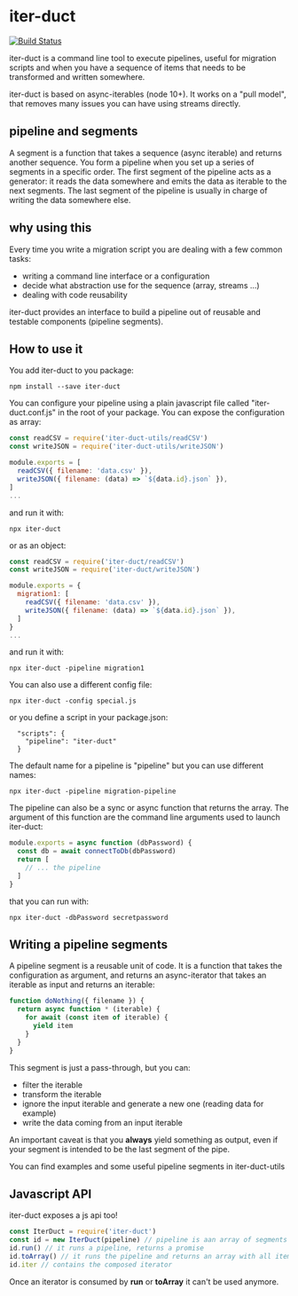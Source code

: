 iter-duct
=========
[![Build Status](https://travis-ci.org/tes/iter-duct.svg?branch=master)](https://travis-ci.org/tes/iter-duct)

iter-duct is a command line tool to execute pipelines, useful for migration scripts and when you have a sequence of items that needs to be transformed and written somewhere.

iter-duct is based on async-iterables (node 10+). It works on a "pull model", that removes many issues you can have using streams directly.

pipeline and segments
---------------------
A segment is a function that takes a sequence (async iterable) and returns another sequence. You form a pipeline when you set up a series of segments in a specific order.
The first segment of the pipeline acts as a generator: it reads the data somewhere and emits the data as iterable to the next segments.
The last segment of the pipeline is usually in charge of writing the data somewhere else.

why using this
--------------
Every time you write a migration script you are dealing with a few common tasks:

* writing a command line interface or a configuration
* decide what abstraction use for the sequence (array, streams ...)
* dealing with code reusability

iter-duct provides an interface to build a pipeline out of reusable and testable components (pipeline segments).

How to use it
-------------
You add iter-duct to you package:
```
npm install --save iter-duct
```
You can configure your pipeline using a plain javascript file called "iter-duct.conf.js" in the root of your package. You can expose the configuration as array:
```js
const readCSV = require('iter-duct-utils/readCSV')
const writeJSON = require('iter-duct-utils/writeJSON')

module.exports = [
  readCSV({ filename: 'data.csv' }),
  writeJSON({ filename: (data) => `${data.id}.json` }),
]
...
```
and run it with:
```
npx iter-duct
```
or as an object:
```js
const readCSV = require('iter-duct/readCSV')
const writeJSON = require('iter-duct/writeJSON')

module.exports = {  
  migration1: [
    readCSV({ filename: 'data.csv' }),
    writeJSON({ filename: (data) => `${data.id}.json` }),
  ]
}
...
```
and run it with:
```
npx iter-duct -pipeline migration1
```
You can also use a different config file:
```
npx iter-duct -config special.js
```
or you define a script in your package.json:
```
  "scripts": {
    "pipeline": "iter-duct"
  }
```
The default name for a pipeline is "pipeline" but you can use different names:
```
npx iter-duct -pipeline migration-pipeline
```
The pipeline can also be a sync or async function that returns the array. The argument of this function are the command line arguments used to launch iter-duct:
```js
module.exports = async function (dbPassword) {
  const db = await connectToDb(dbPassword)
  return [
    // ... the pipeline
  ]
}
```
that you can run with:
```
npx iter-duct -dbPassword secretpassword
```

Writing a pipeline segments
---------------------------
A pipeline segment is a reusable unit of code. It is a function that takes the configuration as argument, and returns an async-iterator that takes an iterable as input and returns an iterable:
```js
function doNothing({ filename }) {
  return async function * (iterable) {
    for await (const item of iterable) {
      yield item
    }
  }
}
```
This segment is just a pass-through, but you can:
* filter the iterable
* transform the iterable
* ignore the input iterable and generate a new one (reading data for example)
* write the data coming from an input iterable

An important caveat is that you **always** yield something as output, even if your segment is intended to be the last segment of the pipe.

You can find examples and some useful pipeline segments in iter-duct-utils

Javascript API
--------------
iter-duct exposes a js api too!
```js
const IterDuct = require('iter-duct')
const id = new IterDuct(pipeline) // pipeline is aan array of segments as defined in the configuration
id.run() // it runs a pipeline, returns a promise
id.toArray() // it runs the pipeline and returns an array with all items (useful for debugging)
id.iter // contains the composed iterator
```
Once an iterator is consumed by **run** or **toArray** it can't be used anymore.
